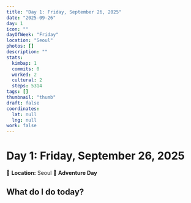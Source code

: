 ```yaml
---
title: "Day 1: Friday, September 26, 2025"
date: "2025-09-26"
day: 1
icon: ""
dayOfWeek: "Friday"
location: "Seoul"
photos: []
description: ""
stats:
  kimbap: 1
  commits: 0
  worked: 2
  cultural: 2
  steps: 5314
tags: []
thumbnail: "thumb"
draft: false
coordinates:
  lat: null
  lng: null
work: false
---
```

# Day 1: Friday, September 26, 2025

📍 **Location:** Seoul
🎒 **Adventure Day**

## What do I do today?


